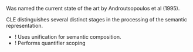 Was named the current state of the art by Androutsopoulos et al (1995).

CLE distinguishes several distinct stages in the processing of the semantic representation.

+ ! Uses unification for semantic composition.
+ ! Performs quantifier scoping
